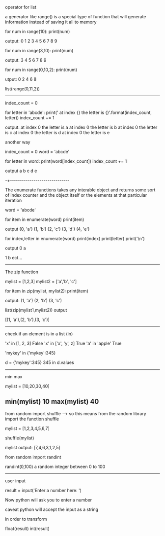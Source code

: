 operator for list

a generator like range() is a special type of function that will generate information instead of saving it all to memory

for num in range(10):
    print(num)

output:
0
1
2
3
4
5
6
7
8
9

for num in range(3,10):
    print(num)

output:
3
4
5
6
7
8
9

for num in range(0,10,2):
    print(num)

utput:
0
2
4
6
8


list(range(0,11,2))


-------------------------

index_count = 0

for letter in 'abcde':
    print(' at index {} the letter is {}'.format(index_count, letter))
    index_count += 1

output:
at index 0 the letter is a
at index 0 the letter is b
at index 0 the letter is c
at index 0 the letter is d
at index 0 the letter is e



another way

index_count = 0
word = 'abcde'

for letter in word:
    print(word[index_count])
    index_count += 1

output
a
b
c
d
e


-+------------------------------

The enumerate functions takes any interable object and returns some sort of index counter and the object itself or the elements at that particular iteration

word = 'abcde'

for item in enumerate(word)
    print(item)

output
(0, 'a')
(1, 'b')
(2, 'c')
(3, 'd')
(4, 'e')

for index,letter in enumerate(word)
    print(index)
    print(letter)
    print('\n')

output
0
a

1
b
ect...

-----------------------------------
The zip function

mylist = [1,2,3]
mylist2 = ['a','b', 'c']

for item in zip(mylist, mylist2):
    print(item)

output:
(1, 'a')
(2, 'b')
(3, 'c')

list(zip(mylist1,mylist2))
output

[(1, 'a'),(2, 'b'),(3, 'c')]


---------------------
check if an element is in a list (in)

'x' in [1, 2, 3]  False
'x' in ['x', 'y', z]   True
'a' in 'apple'   True

'mykey' in {'mykey':345}

d = {'mykey':345}
345 in d.values

-----------------------------------

min max

mylist = [10,20,30,40]

min(mylist)   10
max(mylist)   40
---------------


from random import shuffle            --> so this means from the random library import the function shuffle

mylist = [1,2,3,4,5,6,7]

shuffle(mylist)

mylist
output: [7,4,6,3,1,2,5]


from random import randint

randint(0,100)    a random integer between 0 to 100


-------------------


user input

result = input('Enter a number here: ')

Now python will ask you to enter a number

caveat python will accept the input as a string

in order to transform

float(result)
int(result)
